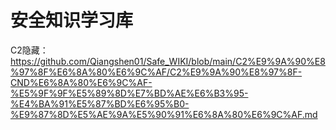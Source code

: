 # 安全知识学习库
C2隐藏：https://github.com/Qiangshen01/Safe_WIKI/blob/main/C2%E9%9A%90%E8%97%8F%E6%8A%80%E6%9C%AF/C2%E9%9A%90%E8%97%8F-CND%E6%8A%80%E6%9C%AF-%E5%9F%9F%E5%89%8D%E7%BD%AE%E6%B3%95-%E4%BA%91%E5%87%BD%E6%95%B0-%E9%87%8D%E5%AE%9A%E5%90%91%E6%8A%80%E6%9C%AF.md
